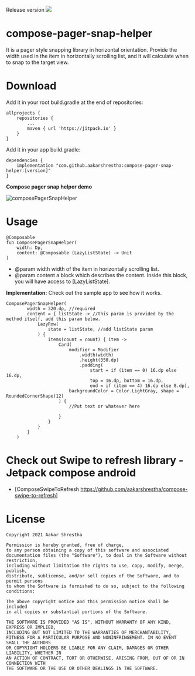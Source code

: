 Release version [![](https://jitpack.io/v/aakarshrestha/compose-pager-snap-helper.svg)](https://jitpack.io/#aakarshrestha/compose-pager-snap-helper)

# compose-pager-snap-helper

It is a pager style snapping library in horizontal orientation. Provide the width used in the item in horizontally scrolling list, and it will calculate when to snap to the target view.

# Download
Add it in your root build.gradle at the end of repositories:
```
allprojects {
	repositories {
		...
		maven { url 'https://jitpack.io' }
	}
}
```

Add it in your app build.gradle:
```
dependencies {
    implementation "com.github.aakarshrestha:compose-pager-snap-helper:[version]"
}
```

**Compose pager snap helper demo** 

![composePagerSnapHelper](https://user-images.githubusercontent.com/15058925/114441102-f56fa100-9b98-11eb-8f23-73adad72cfe4.gif)

# Usage

```
@Composable
fun ComposePagerSnapHelper(
    width: Dp,
    content: @Composable (LazyListState) -> Unit
)

```
* @param width width of the item in horizontally scrolling list.
* @param content a block which describes the content. Inside this block, you will have access to [LazyListState].

**Implementation:** Check out the sample app to see how it works.
```
ComposePagerSnapHelper(
        width = 320.dp, //required
        content = { listState -> //this param is provided by the method itself, add this param below.
            LazyRow(
                state = listState, //add listState param
            ) {
                items(count = count) { item ->
                    Card(
                        modifier = Modifier
                            .width(width)
                            .height(350.dp)
                            .padding(
                                start = if (item == 0) 16.dp else 16.dp,
                                top = 16.dp, bottom = 16.dp,
                                end = if (item == 4) 16.dp else 8.dp),
                        backgroundColor = Color.LightGray, shape = RoundedCornerShape(12)
                    ) {
                        //Put text or whatever here

                    }
                }
            }
        }
    )

```

# Check out Swipe to refresh library - Jetpack compose android
- [ComposeSwipeToRefresh https://github.com/aakarshrestha/compose-swipe-to-refresh]

# License

```
Copyright 2021 Aakar Shrestha

Permission is hereby granted, free of charge, 
to any person obtaining a copy of this software and associated 
documentation files (the "Software"), to deal in the Software without restriction,
including without limitation the rights to use, copy, modify, merge, publish,
distribute, sublicense, and/or sell copies of the Software, and to permit persons
to whom the Software is furnished to do so, subject to the following conditions:

The above copyright notice and this permission notice shall be included 
in all copies or substantial portions of the Software.

THE SOFTWARE IS PROVIDED "AS IS", WITHOUT WARRANTY OF ANY KIND, EXPRESS OR IMPLIED, 
INCLUDING BUT NOT LIMITED TO THE WARRANTIES OF MERCHANTABILITY,
FITNESS FOR A PARTICULAR PURPOSE AND NONINFRINGEMENT. IN NO EVENT SHALL THE AUTHORS 
OR COPYRIGHT HOLDERS BE LIABLE FOR ANY CLAIM, DAMAGES OR OTHER LIABILITY, WHETHER IN 
AN ACTION OF CONTRACT, TORT OR OTHERWISE, ARISING FROM, OUT OF OR IN CONNECTION WITH 
THE SOFTWARE OR THE USE OR OTHER DEALINGS IN THE SOFTWARE.

```

